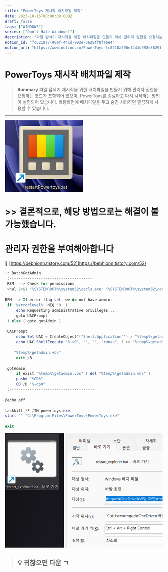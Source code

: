 ```yaml
---
title: "PowerToys 재시작 배치파일 제작"
date: 2023-10-15T00:00:00.000Z
draft: false
tags: ["WINDOWS"]
series: ["Don't Hate Windows!"]
description: "파일 탐색기 재시작을 위한 배치파일을 만들기 위해 관리자 권한을 요청하는 코드가 포함되어 있으며, PowerToys를 종료하고 다시 시작하는 방법이 설명되어 있습니다. 바탕화면에 배치파일을 두고 숨김 처리하면 깔끔하게 사용할 수 있습니다."
notion_id: "fc5218a7-90ef-441d-992e-5629ff8fabe4"
notion_url: "https://www.notion.so/PowerToys-fc5218a790ef441d992e5629ff8fabe4"
---
```


# PowerToys 재시작 배치파일 제작

> **Summary**
> 파일 탐색기 재시작을 위한 배치파일을 만들기 위해 관리자 권한을 요청하는 코드가 포함되어 있으며, PowerToys를 종료하고 다시 시작하는 방법이 설명되어 있습니다. 바탕화면에 배치파일을 두고 숨김 처리하면 깔끔하게 사용할 수 있습니다.

---

![Image](image_785d552f4101.png)


# >> 결론적으로, 해당 방법으로는 해결이 불가능했습니다.


# 관리자 권한을 부여해아합니다

🔗 [https://bebhionn.tistory.com/52](https://bebhionn.tistory.com/52)

```powershell
:: BatchGotAdmin
 :-------------------------------------
 REM  --> Check for permissions
 >nul 2>&1 "%SYSTEMROOT%\system32\cacls.exe" "%SYSTEMROOT%\system32\config\system"

REM --> If error flag set, we do not have admin.
 if '%errorlevel%' NEQ '0' (
     echo Requesting administrative privileges...
     goto UACPrompt
 ) else ( goto gotAdmin )

:UACPrompt
     echo Set UAC = CreateObject^("Shell.Application"^) > "%temp%\getadmin.vbs"
     echo UAC.ShellExecute "%~s0", "", "", "runas", 1 >> "%temp%\getadmin.vbs"

    "%temp%\getadmin.vbs"
     exit /B

:gotAdmin
     if exist "%temp%\getadmin.vbs" ( del "%temp%\getadmin.vbs" )
     pushd "%CD%"
     CD /D "%~dp0"
 :--------------------------------------

@echo off

taskkill /F /IM powertoys.exe
start "" "C:\Program Files\PowerToys\PowerToys.exe"

exit
```

![Image](image_79f5eb019a04.png)

> 💡 **귀찮으면 다운 ㄱ**
> ---
>
>


